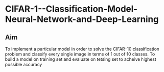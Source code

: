 # CIFAR-1--Classification-Model-Neural-Network-and-Deep-Learning
## Aim
To implement a particular model in order to solve the CIFAR-10 classification problem and classify every single image in terms of 1 out of 10 classes.
To build a model on training set and evaluate on tetsing set to acheive highest possible accuracy
